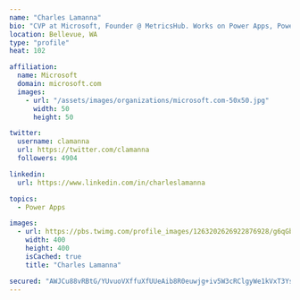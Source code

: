 ```yaml
---
name: "Charles Lamanna"
bio: "CVP at Microsoft, Founder @ MetricsHub. Works on Power Apps, Power Automate, Power Virtual Agent, Common Data Service and Dynamics 365."
location: Bellevue, WA
type: "profile"
heat: 102

affiliation:
  name: Microsoft
  domain: microsoft.com
  images:
    - url: "/assets/images/organizations/microsoft.com-50x50.jpg"
      width: 50
      height: 50

twitter:
  username: clamanna
  url: https://twitter.com/clamanna
  followers: 4904

linkedin:
  url: https://www.linkedin.com/in/charleslamanna

topics:
  - Power Apps

images:
  - url: https://pbs.twimg.com/profile_images/1263202626922876928/g6qGbHZ-_400x400.jpg
    width: 400
    height: 400
    isCached: true
    title: "Charles Lamanna"

secured: "AWJCu88vRBtG/YUvuoVXffuXfUUeAib8R0euwjg+iv5W3cRClgyWe1kVxT3Ysj2Jn0NLM8UgInca2nsoAZ945uBX9m16an/3A1yCPpSKBSINNJVKu73GAPvwNO5lMMphCQpvHLBkjE2QDGGH+fTr56uL1aCKfkuD9lzUHsr9gnVmQeHlFsyLOaS+ozJf9pHT9bdvlzgZD77sFdvWCdp5LTsesqznz9cU9iWodlsNYCVR1GOIPZJj1kq4Eh3G6w5X1DsxBHGSYaoLFL0SNOTZQiYiSFtFT9jCeO2bCJkrH+mTJ640HnZ/T7L9VZnFP+Wjd25hGqnhMesyyYPsBghS7UvHPknt1tyCO/mzJ2PBGWsj+K5eqpKb/b5YRtGHZbkGnvfJQRULSBN/AQTaERxbdlSarlMD6uj0IW/pH2p7a5k=;t5GLDfy5MjO50TMx5X22lA=="
---
```


